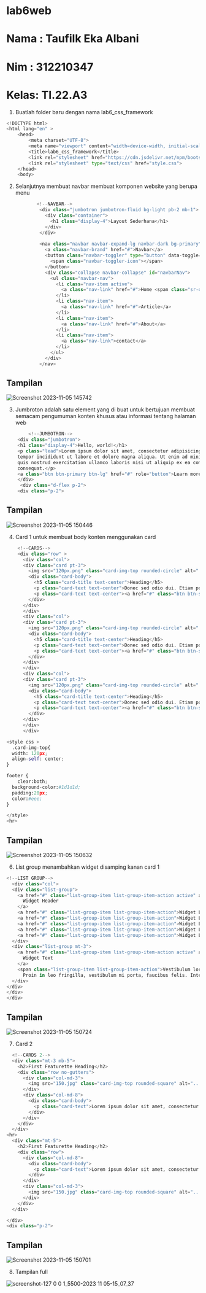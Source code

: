 # lab6web

# Nama : Taufilk Eka Albani
# Nim  : 312210347
# Kelas: TI.22.A3

1. Buatlah folder baru dengan nama lab6_css_framework
```py
<!DOCTYPE html>
<html lang="en" >
    <head>
        <meta charset="UTF-8">
        <meta name="viewport" content="width=device-width, initial-scale=1.0">
        <title>lab6_css_framework</title>
        <link rel="stylesheet" href="https://cdn.jsdelivr.net/npm/bootstrap@4.6.1/dist/css/bootstrap.min.css" integrity="sha384-zCbKRCUGaJDkqS1kPbPd7TveP5iyJE0EjAuZQTgFLD2ylzuqKfdKlfG/eSrtxUkn" crossorigin="anonymous">
        <link rel="stylesheet" type="text/css" href="style.css">
    </head>
    <body>
```

2. Selanjutnya membuat navbar membuat komponen website yang berupa menu
```py
           <!--NAVBAR-->
            <div class="jumbotron jumbotron-fluid bg-light pb-2 mb-1">
              <div class="container">
                <h1 class="display-4">Layout Sederhana</h1>
              </div>
            </div>
            
            <nav class="navbar navbar-expand-lg navbar-dark bg-primary">
              <a class="navbar-brand" href="#">Navbar</a>
              <button class="navbar-toggler" type="button" data-toggle="collapse" data-target="#navbarNav" aria-controls="navbarNav" aria-expanded="false" aria-label="Toggle navigation">
                <span class="navbar-toggler-icon"></span>
              </button>
              <div class="collapse navbar-collapse" id="navbarNav">
                <ul class="navbar-nav">
                  <li class="nav-item active">
                    <a class="nav-link" href="#">Home <span class="sr-only">(current)</span></a>
                  </li>
                  <li class="nav-item">
                    <a class="nav-link" href="#">Article</a>
                  </li>
                  <li class="nav-item">
                    <a class="nav-link" href="#">About</a>
                  </li>
                  <li class="nav-item">
                    <a class="nav-link">contact</a>
                  </li>
                </ul>
              </div>
            </nav>
```

## Tampilan

![Screenshot 2023-11-05 145742](https://github.com/taufikalbani13/Lab1web/assets/115517181/911e523f-cd86-4a58-9d70-386940461de9)

3. Jumbroton adalah satu element yang di buat untuk bertujuan membuat semacam pengumuman konten khusus atau informasi tentang halaman web
```py
        <!--JUMBOTRON-->
    <div class="jumbotron">
    <h1 class="display-4">Hello, world!</h1>
    <p class="lead">Lorem ipsum dolor sit amet, consectetur adipisicing elit, sed do eiusmod
    tempor incididunt ut labore et dolore magna aliqua. Ut enim ad minim veniam,
    quis nostrud exercitation ullamco laboris nisi ut aliquip ex ea commodo
    consequat.</p>
    <a class="btn btn-primary btn-lg" href="#" role="button">Learn more</a>
    </div>
     <div class="d-flex p-2">
    <div class="p-2">

```
## Tampilan

![Screenshot 2023-11-05 150446](https://github.com/taufikalbani13/Lab1web/assets/115517181/17d6338c-0105-4b8b-90cd-49f4028d9dc5)

4. Card 1 untuk membuat body konten menggunakan card
```py
    <!--CARDS-->
    <div class="row" >
      <div class="col">
      <div class="card pt-3">
        <img src="120px.png" class="card-img-top rounded-circle" alt="...">
        <div class="card-body">
          <h5 class="card-title text-center">Heading</h5>
          <p class="card-text text-center">Donec sed odio dui. Etiam porta sem malesuada magna mollis euismod.</p>
          <p class="card-text text-center"><a href="#" class="btn btn-secondary mt-3">View Detail</a></p>
        </div>
      </div>
      </div>
      <div class="col">
      <div class="card pt-3">
        <img src="120px.png" class="card-img-top rounded-circle" alt="...">
        <div class="card-body">
          <h5 class="card-title text-center">Heading</h5>
          <p class="card-text text-center">Donec sed odio dui. Etiam porta sem malesuada magna mollis euismod.</p>
          <p class="card-text text-center"><a href="#" class="btn btn-secondary mt-3">View Detail</a></p>
        </div>
      </div>
      </div>
      <div class="col">
      <div class="card pt-3">
        <img src="120px.png" class="card-img-top rounded-circle" alt="...">
        <div class="card-body">
          <h5 class="card-title text-center">Heading</h5>
          <p class="card-text text-center">Donec sed odio dui. Etiam porta sem malesuada magna mollis euismod.</p>
          <p class="card-text text-center"><a href="#" class="btn btn-secondary mt-3">View Detail</a></p>
        </div>
      </div>
      </div>
      </div>

<style css >
  .card-img-top{
  width: 120px;
  align-self: center;
}

footer {
    clear:both;
  background-color:#1d1d1d; 
  padding:20px;
  color:#eee;
}

</style>
<hr>
```
## Tampilan

![Screenshot 2023-11-05 150632](https://github.com/taufikalbani13/Lab1web/assets/115517181/0cee43a3-805b-4c96-ba46-586f56ec9473)

6. List group menambahkan widget disamping kanan card 1
```py
<!--LIST GROUP-->
  <div class="col">
  <div class="list-group">
    <a href="#" class="list-group-item list-group-item-action active" aria-current="true">
      Widget Header
    </a>
    <a href="#" class="list-group-item list-group-item-action">Widget Link</a>
    <a href="#" class="list-group-item list-group-item-action">Widget Link</a>
    <a href="#" class="list-group-item list-group-item-action">Widget Link</a>
    <a href="#" class="list-group-item list-group-item-action">Widget Link</a>
    <a href="#" class="list-group-item list-group-item-action">Widget Link</a>
  </div>
  <div class="list-group mt-3">
    <a href="#" class="list-group-item list-group-item-action active" aria-current="true">
      Widget Text
    </a>
    <span class="list-group-item list-group-item-action">Vestibulum lorem elit, iaculis in nisl volutpat, malesuada tincidunt arcu.
      Proin in leo fringilla, vestibulum mi porta, faucibus felis. Integer pharetra est nunc, nec pretium nunc pretium ac.</span>
  </div>
</div>  
</div>
</div>
```
## Tampilan

![Screenshot 2023-11-05 150724](https://github.com/taufikalbani13/Lab1web/assets/115517181/10f4569e-963f-49ca-b7e9-becfc91dd428)

7. Card 2
```py
  <!--CARDS 2-->
  <div class="mt-3 mb-5">
    <h2>First Featurette Heading</h2>
    <div class="row no-gutters">
      <div class="col-md-3">
        <img src="150.jpg" class="card-img-top rounded-square" alt="...">
      </div>
      <div class="col-md-8">
        <div class="card-body">
          <p class="card-text">Lorem ipsum dolor sit amet, consectetur adipiscing elit. Vestibulum lorem elit, iaculis in nisl volutpat, malesuada tincidunt arcu. Proin in leo fringilla, vestibulum mi porta, faucibus felis. Integer pharetra est nunc, nec pretium nunc pretium ac.</p>
        </div>
      </div>
    </div>
  </div>
<hr>
  <div class="mt-5">
    <h2>First Featurette Heading</h2>
    <div class="row">
      <div class="col-md-8">
        <div class="card-body">
          <p class="card-text">Lorem ipsum dolor sit amet, consectetur adipiscing elit. Vestibulum lorem elit, iaculis in nisl volutpat, malesuada tincidunt arcu. Proin in leo fringilla, vestibulum mi porta, faucibus felis. Integer pharetra est nunc, nec pretium nunc pretium ac.</p>
        </div>
      </div>
      <div class="col-md-3">
        <img src="150.jpg" class="card-img-top rounded-square" alt="...">
      </div>
    </div>
  </div>

</div>
<div class="p-2">
```
## Tampilan

![Screenshot 2023-11-05 150701](https://github.com/taufikalbani13/Lab1web/assets/115517181/fc6e69e3-d5ce-4b14-99d0-fa5ff6d6dfa3)

8. Tampilan full

  ![screenshot-127 0 0 1_5500-2023 11 05-15_07_37](https://github.com/taufikalbani13/Lab1web/assets/115517181/4046393b-b4c9-42d3-bcd9-cb16576d2778) 
